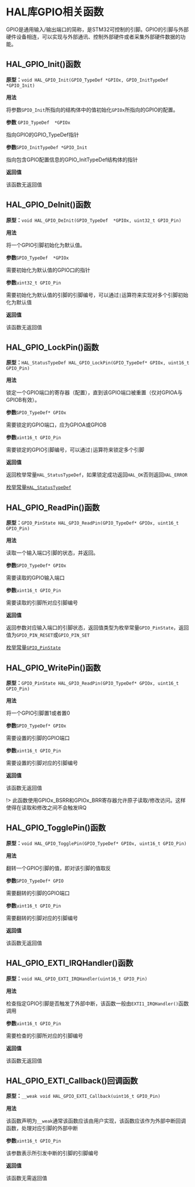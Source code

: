 # HAL库GPIO相关函数

GPIO是通用输入/输出端口的简称，是STM32可控制的引脚。GPIO的引脚与外部硬件设备相连，可以实现与外部通讯、控制外部硬件或者采集外部硬件数据的功能。

## HAL_GPIO_Init()函数

**原型：**`void HAL_GPIO_Init(GPIO_TypeDef *GPIOx, GPIO_InitTypeDef *GPIO_Init)`

**用法**

将参数`GPIO_Init`所指向的结构体中的值初始化`GPIOx`所指向的GPIO的配置。

**参数** `GPIO_TypeDef  *GPIOx`

指向GPIO的GPIO_TypeDef指针

**参数**`GPIO_InitTypeDef *GPIO_Init`

指向包含GPIO配置信息的GPIO_InitTypeDef结构体的指针

**返回值**

该函数无返回值

## HAL_GPIO_DeInit()函数

**原型：**`void HAL_GPIO_DeInit(GPIO_TypeDef  *GPIOx, uint32_t GPIO_Pin)`

**用法**

将一个GPIO引脚初始化为默认值。

**参数**`GPIO_TypeDef  *GPIOx`

需要初始化为默认值的GPIO口的指针

**参数**`uint32_t GPIO_Pin`

需要初始化为默认值的引脚的引脚编号，可以通过`|`运算符来实现对多个引脚初始化为默认值

**返回值**

该函数无返回值

## HAL_GPIO_LockPin()函数

**原型：**`HAL_StatusTypeDef HAL_GPIO_LockPin(GPIO_TypeDef* GPIOx, uint16_t GPIO_Pin)`

**用法**

锁定一个GPIO端口的寄存器（配置），直到该GPIO端口被重置（仅对GPIOA与GPIOB有效）。

**参数**`GPIO_TypeDef* GPIOx`

需要锁定的GPIO端口，应为GPIOA或GPIOB

**参数**`uint16_t GPIO_Pin`

需要锁定的GPIO引脚编号，可以通过`|`运算符来锁定多个引脚

**返回值**

返回枚举常量`HAL_StatusTypeDef`，如果锁定成功返回`HAL_OK`否则返回`HAL_ERROR`

[枚举常量`HAL_StatusTypeDef`](https://realeyex.github.io/HAL-Wiki/#/datatype?id=%e6%9e%9a%e4%b8%be%e5%b8%b8%e9%87%8f-hal_statustypedef)

## HAL_GPIO_ReadPin()函数

**原型：**`GPIO_PinState HAL_GPIO_ReadPin(GPIO_TypeDef* GPIOx, uint16_t GPIO_Pin)`

**用法**

读取一个输入端口引脚的状态，并返回。

**参数**`GPIO_TypeDef* GPIOx`

需要读取的GPIO输入端口

**参数**`uint16_t GPIO_Pin`

需要读取的引脚所对应引脚编号

**返回值**

返回参数对应输入端口的引脚状态，返回值类型为枚举常量`GPIO_PinState`，返回值为`GPIO_PIN_RESET`或`GPIO_PIN_SET`

[枚举常量`GPIO_PinState`](https://realeyex.github.io/HAL-Wiki/#/datatype?id=%e6%9e%9a%e4%b8%be%e5%b8%b8%e9%87%8f-gpio_pinstate)

## HAL_GPIO_WritePin()函数

**原型：**`GPIO_PinState HAL_GPIO_ReadPin(GPIO_TypeDef* GPIOx, uint16_t GPIO_Pin)`

**用法**

将一个GPIO引脚置1或者置0

**参数**`GPIO_TypeDef* GPIOx`

需要设置的引脚的GPIO端口

**参数**`uint16_t GPIO_Pin`

需要设置的引脚对应的引脚编号

**返回值**

该函数无返回值

!> 此函数使用GPIOx_BSRR和GPIOx_BRR寄存器允许原子读取/修改访问。这样使得在读取和修改之间不会触发IRQ

## HAL_GPIO_TogglePin()函数

**原型：**`void HAL_GPIO_TogglePin(GPIO_TypeDef* GPIOx, uint16_t GPIO_Pin)`

**用法**

翻转一个GPIO引脚的值，即对该引脚的值取反

**参数**`GPIO_TypeDef* GPIO`

需要翻转的引脚的GPIO端口

**参数**`uint16_t GPIO_Pin`

需要翻转的引脚对应的引脚编号

**返回值**

该函数无返回值

## HAL_GPIO_EXTI_IRQHandler()函数

**原型：**`void HAL_GPIO_EXTI_IRQHandler(uint16_t GPIO_Pin)`

**用法**

检查指定GPIO引脚是否触发了外部中断，该函数一般由`EXTI1_IRQHandler()`函数调用

**参数**`uint16_t GPIO_Pin`

需要检查的引脚所对应的引脚编号

**返回值**

该函数无返回值

## HAL_GPIO_EXTI_Callback()回调函数

**原型：**`__weak void HAL_GPIO_EXTI_Callback(uint16_t GPIO_Pin)`

**用法**

该函数声明为`__weak`通常该函数应该由用户实现，该函数应该作为外部中断回调函数，处理对应引脚的外部中断

**参数**`uint16_t GPIO_Pin`

该参数表示所引发中断的引脚的引脚编号

**返回值**

该函数无需返回值
